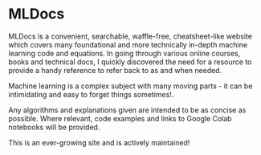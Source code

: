 # MLDocs

MLDocs is a convenient, searchable, waffle-free, cheatsheet-like website which covers many foundational and more technically in-depth machine learning code and equations. In going through various online courses, books and technical docs, I quickly discovered the need for a resource to provide a handy reference to refer back to as and when needed.

Machine learning is a complex subject with many moving parts - it can be intimidating and easy to forget things sometimes!.

Any algorithms and explanations given are intended to be as concise as possible. Where relevant, code examples and links to Google Colab notebooks will be provided.

This is an ever-growing site and is actively maintained!